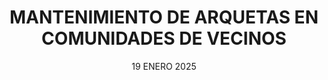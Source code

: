 ---
title: 'MANTENIMIENTO DE ARQUETAS EN COMUNIDADES DE VECINOS'
subTitle: 'GUÍA COMPLETA PARA COMUNIDADES'
metaDescription: 'Aprende a gestionar el mantenimiento de arquetas en comunidades de vecinos. Descubre responsabilidades, prevención y soluciones efectivas.'
metaContent: 'Guía esencial sobre el mantenimiento de arquetas en comunidades de vecinos. Incluye calendario de mantenimiento, responsabilidades y prevención de problemas.'
desc: '¡Protege tu comunidad con un mantenimiento adecuado de las arquetas!'
mediumImage: 'mantenimiento-arquetas-comunidades-vecinos.webp'
largeImage: 'mantenimiento-arquetas-comunidades-vecinos-1.webp'
date: '19 ENERO 2025'
blogMeta: '19 ENERO 2025 - Pociten'
excerpt: 'El mantenimiento adecuado de las arquetas es fundamental para la salubridad de tu comunidad.'
detailBreadcrumbSubTitle: 'Blog - Desatascos Pociten'
detailBreadcrumbDesc: 'MANTENIMIENTO DE ARQUETAS EN COMUNIDADES DE VECINOS'
detailSubTitle: 'Todo lo que necesitas saber sobre el mantenimiento de arquetas en tu comunidad'

quote: "Un mantenimiento preventivo regular de las arquetas puede evitar costosas reparaciones futuras y problemas graves en la comunidad. La prevención siempre es la mejor inversión."

htmlCode: "
<p>El mantenimiento de las arquetas en una comunidad de vecinos es una responsabilidad compartida que a menudo se descuida hasta que surgen problemas graves. En este artículo, explicaremos todo lo que necesitas saber sobre el correcto mantenimiento de las arquetas comunitarias, las responsabilidades de cada parte y cómo prevenir problemas costosos.</p>

    <h2>Responsabilidades en el mantenimiento de arquetas comunitarias</h2>

    <p>Las arquetas son elementos fundamentales del sistema de saneamiento de cualquier edificio, y su mantenimiento es responsabilidad de la comunidad. Es importante entender quién debe hacerse cargo de qué:</p>

    <ol>
        <li><strong>Comunidad de propietarios:</strong> Responsable del mantenimiento de arquetas generales y red principal de saneamiento.</li>
        <br>
        <li><strong>Propietarios individuales:</strong> Responsables de las arquetas privativas que dan servicio exclusivo a su vivienda.</li>
        <br>
        <li><strong>Administrador de fincas:</strong> Debe coordinar las inspecciones y mantenimientos programados.</li>
    </ol>

    <h2>Calendario de mantenimiento recomendado</h2>

    <p>Un calendario de mantenimiento efectivo debe incluir:</p>

    <ol>
        <li><strong>Inspecciones trimestrales:</strong> Revisión visual de arquetas y detección de posibles problemas.</li><br>
        <li><strong>Limpieza semestral:</strong> Eliminación de sedimentos y residuos acumulados.</li><br>
        <li><strong>Revisión anual completa:</strong> Inspección detallada con cámara y limpieza profunda del sistema.</li>
    </ol>

    <h2>Problemas comunes y cómo prevenirlos</h2>

    <p>Los problemas más frecuentes en las arquetas comunitarias incluyen:</p>

    <ol>
        <li><strong>Atascos:</strong> Causados por la acumulación de residuos y mal uso del sistema.</li><br>
        <li><strong>Malos olores:</strong> Generalmente indican problemas en los sifones o ventilación inadecuada.</li><br>
        <li><strong>Filtraciones:</strong> Pueden causar daños estructurales si no se atienden a tiempo.</li>
    </ol>

    <h2>Medidas preventivas esenciales</h2>

    <p>Para mantener las arquetas en buen estado, es importante:</p>

    <ol>
        <li><strong>Educar a los vecinos:</strong> Sobre el uso correcto del sistema de saneamiento.</li><br>
        <li><strong>Realizar inspecciones regulares:</strong> Para detectar problemas en fase temprana.</li><br>
        <li><strong>Contratar servicios profesionales:</strong> Como <a href='https://desatascos-madrid.com'>Desatascos Pociten</a>, especialistas en mantenimiento de sistemas de saneamiento.</li>
    </ol>

    <h2>Cuándo contactar a profesionales</h2>

    <p>Es necesario llamar a profesionales cuando:</p>

    <ol>
        <li><strong>Se detecten malos olores persistentes</strong></li><br>
        <li><strong>Haya atascos frecuentes</strong></li><br>
        <li><strong>Se observen humedades o filtraciones</strong></li><br>
        <li><strong>Para el mantenimiento preventivo programado</strong></li>
    </ol>

    <p>En conclusión, el mantenimiento adecuado de las arquetas en una comunidad de vecinos es fundamental para evitar problemas mayores y costosos. La prevención y la actuación temprana son clave. Si necesitas ayuda profesional, no dudes en contactar con nosotros en el <a href='tel://+34647376782'>647 376 782</a></p>

"
category:
    - todo | <span>04</span>
    - mantenimiento | <span>02</span>
tag:
    - comunidad
    - mantenimiento
    - arquetas
    - prevencion
isFeatured: true
---